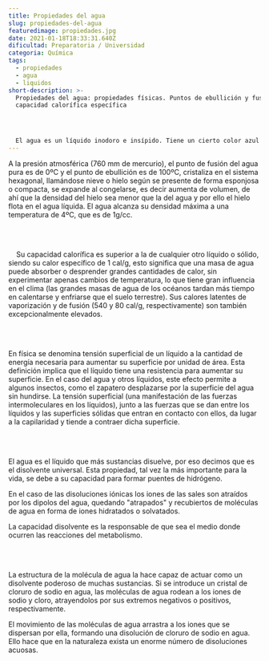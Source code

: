 ```yaml
---
title: Propiedades del agua
slug: propiedades-del-agua
featuredimage: propiedades.jpg
date: 2021-01-18T18:33:31.640Z
dificultad: Preparatoria / Universidad
categoria: Química
tags:
  - propiedades
  - agua
  - liquidos
short-description: >-
  Propiedades del agua: propiedades físicas. Puntos de ebullición y fusión,
  capacidad calorífica específica




  El agua es un líquido inodoro e insípido. Tiene un cierto color azul cuando se concentra en grandes masas.
---
```



A la presión atmosférica (760 mm de mercurio), el punto de fusión del agua pura es de 0ºC y el punto de ebullición es de 100ºC, cristaliza en el sistema hexagonal, llamándose nieve o hielo según se presente de forma esponjosa o compacta, se expande al congelarse, es decir aumenta de volumen, de ahí que la densidad del hielo sea menor que la del agua y por ello el hielo flota en el agua líquida. El agua alcanza su densidad máxima a una temperatura de 4ºC, que es de 1g/cc.

<br/> <br/>

    Su capacidad calorífica es superior a la de cualquier otro líquido o sólido, siendo su calor específico de 1 cal/g, esto significa que una masa de agua puede absorber o desprender grandes cantidades de calor, sin experimentar apenas cambios de temperatura, lo que tiene gran influencia en el clima (las grandes masas de agua de los océanos tardan más tiempo en calentarse y enfriarse que el suelo terrestre). Sus calores latentes de vaporización y de fusión (540 y 80 cal/g, respectivamente) son también excepcionalmente elevados.

<br/> <br/>

En física se denomina tensión superficial de un líquido a la cantidad de energía necesaria para aumentar su superficie por unidad de área. Esta definición implica que el líquido tiene una resistencia para aumentar su superficie. En el caso del agua y otros líquidos, este efecto permite a algunos insectos, como el zapatero desplazarse por la superficie del agua sin hundirse. La tensión superficial (una manifestación de las fuerzas intermoleculares en los líquidos), junto a las fuerzas que se dan entre los líquidos y las superficies sólidas que entran en contacto con ellos, da lugar a la capilaridad y tiende a contraer dicha superficie. 

<br/> <br/>

El agua es el líquido que más sustancias disuelve, por eso decimos que es el disolvente universal. Esta propiedad, tal vez la más importante para la vida, se debe a su capacidad para formar puentes de hidrógeno.

En el caso de las disoluciones iónicas los iones de las sales son atraídos por los dipolos del agua, quedando "atrapados" y recubiertos de moléculas de agua en forma de iones hidratados o solvatados.

La capacidad disolvente es la responsable de que sea el medio donde ocurren las reacciones del metabolismo.

<br/> <br/>

La estructura de la molécula de agua la hace capaz de actuar como un disolvente poderoso de muchas sustancias. Si se introduce un cristal de cloruro de sodio en agua, las moléculas de agua rodean a los iones de sodio y cloro, atrayendolos por sus extremos negativos o positivos, respectivamente.

El movimiento de las moléculas de agua arrastra a los iones que se dispersan por ella, formando una disolución de cloruro de sodio en agua. Ello hace que en la naturaleza exista un enorme número de disoluciones acuosas.